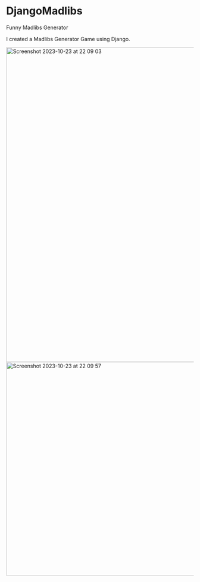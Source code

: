 # DjangoMadlibs
Funny Madlibs Generator

I created a Madlibs Generator Game using Django.


<img width="845" alt="Screenshot 2023-10-23 at 22 09 03" src="https://github.com/ctoren/DjangoMadlibs/assets/62685988/f6ac2fe7-6441-4623-b2bc-defb2126d195">




<img width="574" alt="Screenshot 2023-10-23 at 22 09 57" src="https://github.com/ctoren/DjangoMadlibs/assets/62685988/82823161-3043-44e1-a242-27d7ba007929">
